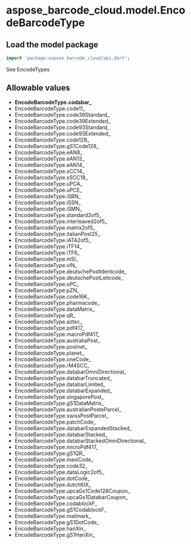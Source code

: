 # aspose_barcode_cloud.model.EncodeBarcodeType

## Load the model package

```dart
import 'package:aspose_barcode_cloud/api.dart';
```
See EncodeTypes
## Allowable values

* **EncodeBarcodeType.codabar_**
* EncodeBarcodeType.code11_
* EncodeBarcodeType.code39Standard_
* EncodeBarcodeType.code39Extended_
* EncodeBarcodeType.code93Standard_
* EncodeBarcodeType.code93Extended_
* EncodeBarcodeType.code128_
* EncodeBarcodeType.gS1Code128_
* EncodeBarcodeType.eAN8_
* EncodeBarcodeType.eAN13_
* EncodeBarcodeType.eAN14_
* EncodeBarcodeType.sCC14_
* EncodeBarcodeType.sSCC18_
* EncodeBarcodeType.uPCA_
* EncodeBarcodeType.uPCE_
* EncodeBarcodeType.iSBN_
* EncodeBarcodeType.iSSN_
* EncodeBarcodeType.iSMN_
* EncodeBarcodeType.standard2of5_
* EncodeBarcodeType.interleaved2of5_
* EncodeBarcodeType.matrix2of5_
* EncodeBarcodeType.italianPost25_
* EncodeBarcodeType.iATA2of5_
* EncodeBarcodeType.iTF14_
* EncodeBarcodeType.iTF6_
* EncodeBarcodeType.mSI_
* EncodeBarcodeType.vIN_
* EncodeBarcodeType.deutschePostIdentcode_
* EncodeBarcodeType.deutschePostLeitcode_
* EncodeBarcodeType.oPC_
* EncodeBarcodeType.pZN_
* EncodeBarcodeType.code16K_
* EncodeBarcodeType.pharmacode_
* EncodeBarcodeType.dataMatrix_
* EncodeBarcodeType.qR_
* EncodeBarcodeType.aztec_
* EncodeBarcodeType.pdf417_
* EncodeBarcodeType.macroPdf417_
* EncodeBarcodeType.australiaPost_
* EncodeBarcodeType.postnet_
* EncodeBarcodeType.planet_
* EncodeBarcodeType.oneCode_
* EncodeBarcodeType.rM4SCC_
* EncodeBarcodeType.databarOmniDirectional_
* EncodeBarcodeType.databarTruncated_
* EncodeBarcodeType.databarLimited_
* EncodeBarcodeType.databarExpanded_
* EncodeBarcodeType.singaporePost_
* EncodeBarcodeType.gS1DataMatrix_
* EncodeBarcodeType.australianPosteParcel_
* EncodeBarcodeType.swissPostParcel_
* EncodeBarcodeType.patchCode_
* EncodeBarcodeType.databarExpandedStacked_
* EncodeBarcodeType.databarStacked_
* EncodeBarcodeType.databarStackedOmniDirectional_
* EncodeBarcodeType.microPdf417_
* EncodeBarcodeType.gS1QR_
* EncodeBarcodeType.maxiCode_
* EncodeBarcodeType.code32_
* EncodeBarcodeType.dataLogic2of5_
* EncodeBarcodeType.dotCode_
* EncodeBarcodeType.dutchKIX_
* EncodeBarcodeType.upcaGs1Code128Coupon_
* EncodeBarcodeType.upcaGs1DatabarCoupon_
* EncodeBarcodeType.codablockF_
* EncodeBarcodeType.gS1CodablockF_
* EncodeBarcodeType.mailmark_
* EncodeBarcodeType.gS1DotCode_
* EncodeBarcodeType.hanXin_
* EncodeBarcodeType.gS1HanXin_

